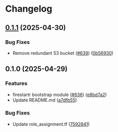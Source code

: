 # Changelog

## [0.1.1](https://github.com/prefapp/tfm/compare/firestartr-bootstrap-v0.1.0...firestartr-bootstrap-v0.1.1) (2025-04-30)


### Bug Fixes

* Remove redundant S3 bucket ([#639](https://github.com/prefapp/tfm/issues/639)) ([0b56930](https://github.com/prefapp/tfm/commit/0b5693053633058edc8973a59298006110db0176))

## 0.1.0 (2025-04-29)


### Features

* firestartr bootstrap module ([#636](https://github.com/prefapp/tfm/issues/636)) ([e8bd7a2](https://github.com/prefapp/tfm/commit/e8bd7a2b6d7b162fb71d8dadbac2e3570c9f293b))
* Update README.md ([a7dfb55](https://github.com/prefapp/tfm/commit/a7dfb55b83447cf3ef08d168ab756e791f322e7a))


### Bug Fixes

* Update role_assignment.tf ([7592841](https://github.com/prefapp/tfm/commit/75928419415d74de12d2d38a602df7aa703c860e))
